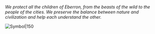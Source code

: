 *We protect all the children of Eberron, from the beasts of the wild to the people of the cities. We preserve the balance between nature and civilization and help each understand the other.*

![Symbol|150](zigzag-leaf-lorc.svg)